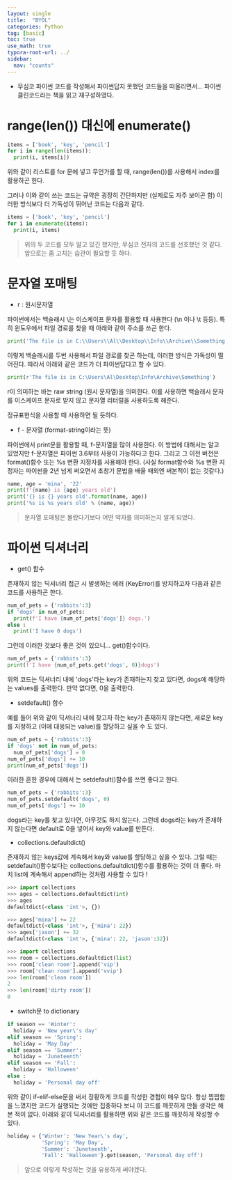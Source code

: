 ```yaml
---
layout: single
title:  "BYOL"
categories: Python
tag: [basic]
toc: true
use_math: true
typora-root-url: ../
sidebar:
  nav: "counts"
---
```


+ 무심코 파이썬 코드를 작성해서 파이썬답지 못했던 코드들을 떠올리면서... 파이썬 클린코드라는 책을 읽고 재구성하였다.

# range(len()) 대신에 enumerate()

```python
items = ['book', 'key', 'pencil']
for i in range(len(items)):
  print(i, items[i])
```

위와 같이 리스트를 for 문에 넣고 무언가를 할 때, range(len())를 사용해서 index를 활용하곤 한다.

그러나 이와 같이 쓰는 코드는 규약은 굉장히 간단하지만 (실제로도 자주 보이곤 함) 이러한 방식보다 더 가독성이 뛰어난 코드는 다음과 같다.

```python
items = ['book', 'key', 'pencil']
for i in enumerate(items):
  print(i, items)
```

> 위의 두 코드를 모두 알고 있긴 했지만, 무심코 전자의 코드를 선호했던 것 같다. 앞으로는 좀 고치는 습관이 필요할 듯 하다. 

# 문자열 포매팅

+ r : 원시문자열 

파이썬에서는 백슬래시 \는 이스케이프 문자를 활용할 때 사용한다 (\n 이나 \t 등등). 특히 윈도우에서 파일 경로를 찾을 때 아래와 같이 주소를 쓰곤 한다.

```python
print('The file is in C:\\Users\\Al\\Desktop\\Info\\Archive\\Something')
```

이렇게 백슬래시를 두번 사용해서 파일 경로를 찾곤 하는데, 이러한 방식은 가독성이 떨어진다. 따라서 아래와 같은 코드가 더 파이썬답다고 할 수 있다.

```python
print(r'The file is in C:\Users\Al\Desktop\Info\Archive\Something')
```

r이 의미하는 바는 raw string (원시 문자열)을 의미한다. 이를 사용하면 백슬래시 문자를 이스케이프 문자로 받지 않고 문자열 리터럴을 사용하도록 해준다.

정규표현식을 사용할 때 사용하면 될 듯하다.

+ f - 문자열 (format-string이라는 뜻)

파이썬에서 print문을 활용할 때, f-문자열을 많이 사용한다. 이 방법에 대해서는 알고 있었지만 f-문자열은 파이썬 3.6부터 사용이 가능하다고 한다. 그리고 그 이전 버전은 format()함수 또는 %s 변환 지정자를 사용해야 한다. (사실 format함수와 %s 변환 지정자는 파이썬을 2년 넘게 써오면서 초창기 문법을 배울 때외엔 써본적이 없는 것같다.)

```python
name, age = 'mina', '22'
print(f'{name} is {age} years old')
print('{} is {} years old'.format(name, age))
print('%s is %s years old' % (name, age))
```

> 문자열 포매팅은 몰랐다기보다 어떤 약자를 의미하는지 알게 되었다.

# 파이썬 딕셔너리

+ get() 함수 

존재하지 않는 딕셔너리 접근 시 발생하는 에러 (KeyError)를 방지하고자 다음과 같은 코드를 사용하곤 한다.

```python
num_of_pets = {'rabbits':3}
if 'dogs' in num_of_pets:
  print(f'I have {num_of_pets['dogs']} dogs.')
else :
  print('I have 0 dogs')
```

그런데 이러한 것보다 좋은 것이 있으니... get()함수이다.

```python
num_of_pets = {'rabbits':3}
print(f'I have {num_of_pets.get('dogs', 0)}dogs')
```

위의 코드는 딕셔너리 내에 'dogs'라는 key가 존재하는지 찾고 있다면, dogs에 해당하는 values를 출력한다. 만약 없다면, 0을 출력한다.

+ setdefault() 함수

예를 들어 위와 같이 딕셔너리 내에 찾고자 하는 key가 존재하지 않는다면, 새로운 key를 지정하고 (이에 대응되는 value)를 할당하고 싶을 수 도 있다.

```python
num_of_pets = {'rabbits':3}
if 'dogs' not in num_of_pets:
  num_of_pets['dogs'] = 0
num_of_pets['dogs'] += 10
print(num_of_pets['dogs'])
```

이러한 흔한 경우에 대해서 는 setdefault()함수를 쓰면 좋다고 한다.

```python
num_of_pets = {'rabbits':3}
num_of_pets.setdefault('dogs', 0)
num_of_pets['dogs'] += 10
```

dogs라는 key를 찾고 있다면, 아무것도 하지 않는다. 그런데 dogs라는 key가 존재하지 않는다면 default로 0을 넣어서 key와 value를 만든다.

+ collections.defaultdict()

존재하지 않는 keys값에 계속해서 key와 value를 할당하고 싶을 수 있다. 그럴 때는 setdefault()함수보다는 collections.defaultdict()함수를 활용하는 것이 더 좋다. 마치 list에 계속해서 append하는 것처럼 사용할 수 있다 !

```python
>>> import collections
>>> ages = collections.defaultdict(int)
>>> ages
defaultdict(<class 'int'>, {})

>>> ages['mina'] += 22
defaultdict(<class 'int'>, {'mina': 22})
>>> ages['jason'] += 32
defaultdict(<class 'int'>, {'mina': 22, 'jason':32})
```

```python
>>> import collections
>>> room = collections.defaultdict(list)
>>> room['clean room'].append('vip')
>>> room['clean room'].append('vvip')
>>> len(room['clean room'])
2
>>> len(room['dirty room'])
0
```

+ switch문 to dictionary

```python
if season == 'Winter':
  holiday = 'New year\'s day'
elif season == 'Spring':
  holiday = 'May Day'
elif season == 'Summer':
  holiday = 'Juneteenth'
elif season == 'Fall':
  holiday = 'Halloween'
else :
  holiday = 'Personal day off'
```

위와 같이 if-elif-else문을 써서 장황하게 코드를 작성한 경험이 매우 많다. 항상 찝찝함을 느꼈지만 코드가 실행되는 것에만 집중하다 보니 이 코드를 깨끗하게 만들 생각은 해본 적이 없다. 아래와 같이 딕셔너리를 활용하면 위와 같은 코드를 깨끗하게 작성할 수 있다. 

```python
holiday = {'Winter': 'New Year\'s day',
           'Spring': 'May Day',
           'Summer': 'Juneteenth',
           'Fall': 'Halloween'}.get(season, 'Personal day off')
```

> 앞으로 이렇게 작성하는 것을 유용하게 써야겠다.

